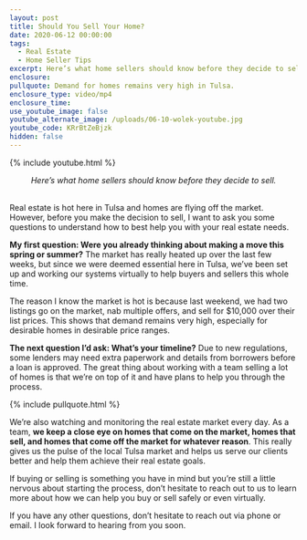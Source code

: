 ```yaml
---
layout: post
title: Should You Sell Your Home?
date: 2020-06-12 00:00:00
tags:
  - Real Estate
  - Home Seller Tips
excerpt: Here’s what home sellers should know before they decide to sell.
enclosure:
pullquote: Demand for homes remains very high in Tulsa.
enclosure_type: video/mp4
enclosure_time:
use_youtube_image: false
youtube_alternate_image: /uploads/06-10-wolek-youtube.jpg
youtube_code: KRrBtZeBjzk
hidden: false
---
```


{% include youtube.html %}

<center><em>Here’s what home sellers should know before they decide to sell.</em></center>

<br>Real estate is hot here in Tulsa and homes are flying off the market. However, before you make the decision to sell, I want to ask you some questions to understand how to best help you with your real estate needs.

**My first question: Were you already thinking about making a move this spring or summer?** The market has really heated up over the last few weeks, but since we were deemed essential here in Tulsa, we’ve been set up and working our systems virtually to help buyers and sellers this whole time.

The reason I know the market is hot is because last weekend, we had two listings go on the market, nab multiple offers, and sell for $10,000 over their list prices. This shows that demand remains very high, especially for desirable homes in desirable price ranges.

**The next question I’d ask: What’s your timeline?** Due to new regulations, some lenders may need extra paperwork and details from borrowers before a loan is approved. The great thing about working with a team selling a lot of homes is that we’re on top of it and have plans to help you through the process.

{% include pullquote.html %}

We’re also watching and monitoring the real estate market every day. As a team, **we keep a close eye on homes that come on the market, homes that sell, and homes that come off the market for whatever reason**. This really gives us the pulse of the local Tulsa market and helps us serve our clients better and help them achieve their real estate goals.

If buying or selling is something you have in mind but you’re still a little nervous about starting the process, don’t hesitate to reach out to us to learn more about how we can help you buy or sell safely or even virtually.

If you have any other questions, don’t hesitate to reach out via phone or email. I look forward to hearing from you soon.